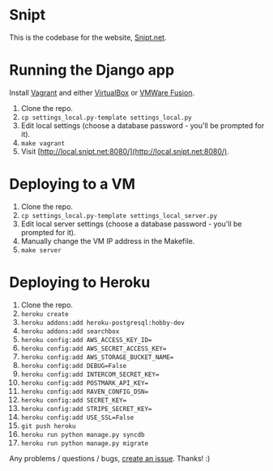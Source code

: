 # Snipt

This is the codebase for the website, [Snipt.net](https://snipt.net/).

# Running the Django app

Install [Vagrant](https://www.vagrantup.com/) and either [VirtualBox](https://www.virtualbox.org/) or
[VMWare Fusion](http://www.vmware.com/products/fusion).

1. Clone the repo.
2. `cp settings_local.py-template settings_local.py`
3. Edit local settings (choose a database password - you'll be prompted for it).
4. `make vagrant`
5. Visit [http://local.snipt.net:8080/](http://local.snipt.net:8080/).

# Deploying to a VM
1. Clone the repo.
2. `cp settings_local.py-template settings_local_server.py`
3. Edit local server settings (choose a database password - you'll be prompted for it).
4. Manually change the VM IP address in the Makefile.
5. `make server`

# Deploying to Heroku

1. Clone the repo.
2. `heroku create`
3. `heroku addons:add heroku-postgresql:hobby-dev`
4. `heroku addons:add searchbox`
5. `heroku config:add AWS_ACCESS_KEY_ID=`
6. `heroku config:add AWS_SECRET_ACCESS_KEY=`
7. `heroku config:add AWS_STORAGE_BUCKET_NAME=`
8. `heroku config:add DEBUG=False`
9. `heroku config:add INTERCOM_SECRET_KEY=`
9. `heroku config:add POSTMARK_API_KEY=`
11. `heroku config:add RAVEN_CONFIG_DSN=`
12. `heroku config:add SECRET_KEY=`
13. `heroku config:add STRIPE_SECRET_KEY=`
14. `heroku config:add USE_SSL=False`
15. `git push heroku`
16. `heroku run python manage.py syncdb`
17. `heroku run python manage.py migrate`

Any problems / questions / bugs, [create an issue](https://github.com/nicksergeant/snipt/issues). Thanks! :)
